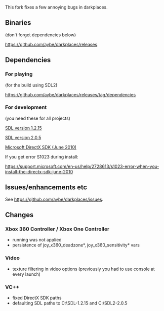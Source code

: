 This fork fixes a few annoying bugs in darkplaces.

## Binaries

(don't forget dependencies below)

https://github.com/aybe/darkplaces/releases

## Dependencies

### For playing

(for the build using SDL2)

https://github.com/aybe/darkplaces/releases/tag/dependencies

### For development

(you need these for all projects)

[SDL version 1.2.15](https://www.libsdl.org/release/SDL-devel-1.2.15-VC.zip)

[SDL version 2.0.5](https://www.libsdl.org/release/SDL2-devel-2.0.5-VC.zip)

[Microsoft DirectX SDK (June 2010)](https://www.microsoft.com/en-us/download/details.aspx?id=6812)

If you get error S1023 during install:

https://support.microsoft.com/en-us/help/2728613/s1023-error-when-you-install-the-directx-sdk-june-2010

## Issues/enhancements etc

See https://github.com/aybe/darkplaces/issues.

## Changes

### Xbox 360 Controller / Xbox One Controller
- running was not applied
- persistence of joy_x360_deadzone*, joy_x360_sensitivity* vars

### Video
- texture filtering in video options (previously you had to use console at every launch)

### VC++
- fixed DirectX SDK paths
- defaulting SDL paths to C:\SDL-1.2.15 and C:\SDL2-2.0.5
